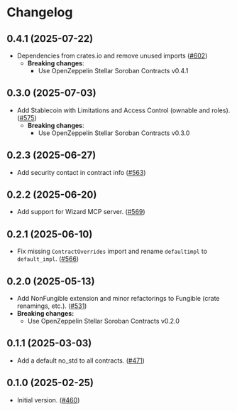 # Changelog


## 0.4.1 (2025-07-22)

- Dependencies from crates.io and remove unused imports ([#602](https://github.com/OpenZeppelin/contracts-wizard/pull/602))
  - **Breaking changes**:
    - Use OpenZeppelin Stellar Soroban Contracts v0.4.1

## 0.3.0 (2025-07-03)

- Add Stablecoin with Limitations and Access Control (ownable and roles). ([#575](https://github.com/OpenZeppelin/contracts-wizard/pull/575))
  - **Breaking changes**:
    - Use OpenZeppelin Stellar Soroban Contracts v0.3.0

## 0.2.3 (2025-06-27)

- Add security contact in contract info ([#563](https://github.com/OpenZeppelin/contracts-wizard/pull/563))

## 0.2.2 (2025-06-20)

- Add support for Wizard MCP server. ([#569](https://github.com/OpenZeppelin/contracts-wizard/pull/569))

## 0.2.1 (2025-06-10)

- Fix missing `ContractOverrides` import and rename `defaultimpl` to `default_impl`. ([#566](https://github.com/OpenZeppelin/contracts-wizard/pull/566))

## 0.2.0 (2025-05-13)

- Add NonFungible extension and minor refactorings to Fungible (crate renamings, etc.). ([#531](https://github.com/OpenZeppelin/contracts-wizard/pull/531))
- **Breaking changes:**
  - Use OpenZeppelin Stellar Soroban Contracts v0.2.0

## 0.1.1 (2025-03-03)

- Add a default no_std to all contracts. ([#471](https://github.com/OpenZeppelin/contracts-wizard/pull/471))

## 0.1.0 (2025-02-25)

- Initial version. ([#460](https://github.com/OpenZeppelin/contracts-wizard/pull/460))
